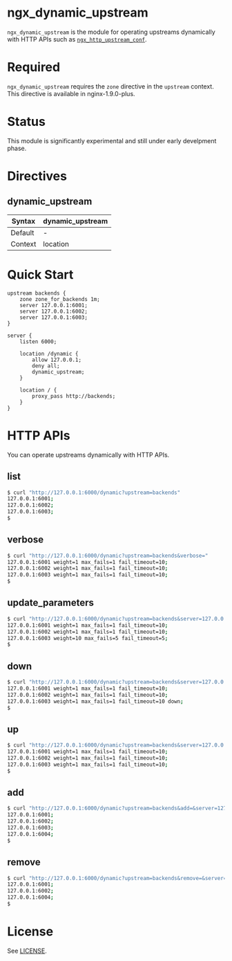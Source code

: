 # ngx_dynamic_upstream

`ngx_dynamic_upstream` is the module for operating upstreams dynamically with HTTP APIs
such as [`ngx_http_upstream_conf`](http://nginx.org/en/docs/http/ngx_http_upstream_conf_module.html).

# Required

`ngx_dynamic_upstream` requires the `zone` directive in the `upstream` context.
This directive is available in nginx-1.9.0-plus.

# Status

This module is significantly experimental and still under early develpment phase.

# Directives

## dynamic_upstream

|Syntax |dynamic_upstream|
|-------|----------------|
|Default|-|
|Context|location|

# Quick Start

```nginx
upstream backends {
    zone zone_for_backends 1m;
    server 127.0.0.1:6001;
    server 127.0.0.1:6002;
    server 127.0.0.1:6003;
}

server {
    listen 6000;

    location /dynamic {
		allow 127.0.0.1;
	    deny all;
        dynamic_upstream;
    }

    location / {
	    proxy_pass http://backends;
    }
}
```

# HTTP APIs

You can operate upstreams dynamically with HTTP APIs.

## list

```bash
$ curl "http://127.0.0.1:6000/dynamic?upstream=backends"
127.0.0.1:6001;
127.0.0.1:6002;
127.0.0.1:6003;
$
```

## verbose

```bash
$ curl "http://127.0.0.1:6000/dynamic?upstream=backends&verbose="
127.0.0.1:6001 weight=1 max_fails=1 fail_timeout=10;
127.0.0.1:6002 weight=1 max_fails=1 fail_timeout=10;
127.0.0.1:6003 weight=1 max_fails=1 fail_timeout=10;
$
```

## update_parameters

```bash
$ curl "http://127.0.0.1:6000/dynamic?upstream=backends&server=127.0.0.1:6003&weight=10&max_fails=5&fail_timeout=5"
127.0.0.1:6001 weight=1 max_fails=1 fail_timeout=10;
127.0.0.1:6002 weight=1 max_fails=1 fail_timeout=10;
127.0.0.1:6003 weight=10 max_fails=5 fail_timeout=5;
$
```

## down

```bash
$ curl "http://127.0.0.1:6000/dynamic?upstream=backends&server=127.0.0.1:6003&down="
127.0.0.1:6001 weight=1 max_fails=1 fail_timeout=10;
127.0.0.1:6002 weight=1 max_fails=1 fail_timeout=10;
127.0.0.1:6003 weight=1 max_fails=1 fail_timeout=10 down;
$
```

## up

```bash
$ curl "http://127.0.0.1:6000/dynamic?upstream=backends&server=127.0.0.1:6003&up="
127.0.0.1:6001 weight=1 max_fails=1 fail_timeout=10;
127.0.0.1:6002 weight=1 max_fails=1 fail_timeout=10;
127.0.0.1:6003 weight=1 max_fails=1 fail_timeout=10;
$
```

## add

```bash
$ curl "http://127.0.0.1:6000/dynamic?upstream=backends&add=&server=127.0.0.1:6004"
127.0.0.1:6001;
127.0.0.1:6002;
127.0.0.1:6003;
127.0.0.1:6004;
$
```

## remove

```bash
$ curl "http://127.0.0.1:6000/dynamic?upstream=backends&remove=&server=127.0.0.1:6003"
127.0.0.1:6001;
127.0.0.1:6002;
127.0.0.1:6004;
$
```

# License

See [LICENSE](https://github.com/cubicdaiya/ngx_dynamic_upstream/blob/master/LICENSE).
